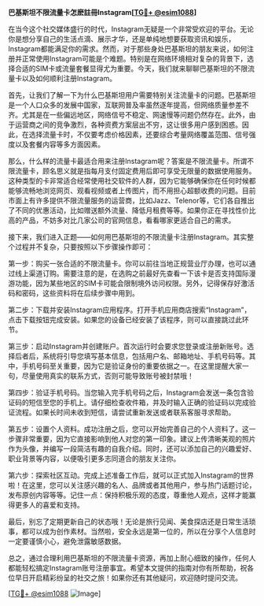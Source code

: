 **巴基斯坦不限流量卡怎麽註冊Instagram[[TG💪+ @esim1088](https://t.me/s/esim1088)]**

在当今这个社交媒体盛行的时代，Instagram无疑是一个非常受欢迎的平台。无论你是想分享自己的生活点滴、展示才华，还是单纯地想要获取资讯和娱乐，Instagram都能满足你的需求。然而，对于那些身处巴基斯坦的朋友来说，如何注册并正常使用Instagram可能是个难题。特别是在网络环境相对复杂的背景下，选择合适的SIM卡或流量套餐显得尤为重要。今天，我们就来聊聊巴基斯坦的不限流量卡以及如何顺利注册Instagram。

首先，让我们了解一下为什么巴基斯坦用户需要特别关注流量卡的问题。巴基斯坦是一个人口众多的发展中国家，互联网普及率虽然逐年提高，但网络质量参差不齐。尤其是在一些偏远地区，网络信号不稳定、网速慢等问题仍然存在。此外，由于运营商之间的竞争激烈，各种资费方案层出不穷，这让很多用户感到困惑。因此，在选择流量卡时，不仅要考虑价格因素，还要综合考量网络覆盖范围、信号强度以及套餐内容等多方面因素。

那么，什么样的流量卡最适合用来注册Instagram呢？答案是不限流量卡。所谓不限流量卡，顾名思义就是指每月支付固定费用后即可享受无限量的数据使用服务。这种类型的卡非常适合经常使用社交软件的人群，因为它能够确保你在任何时候都能够流畅地浏览网页、观看视频或者上传图片，而不用担心超额收费的问题。目前市面上有许多提供不限流量服务的运营商，比如Jazz、Telenor等，它们各自推出了不同的优惠活动，比如赠送额外流量、降低月租费等等。如果你正在寻找性价比高的产品，不妨多对比几家公司的官网信息，看看哪家更适合自己的需求。

接下来，我们进入正题——如何用巴基斯坦的不限流量卡注册Instagram。其实整个过程并不复杂，只要按照以下步骤操作即可：

第一步：购买一张合适的不限流量卡。你可以前往当地正规营业厅办理，也可以通过线上渠道订购。需要注意的是，在选购之前最好先查看一下该卡是否支持国际漫游功能，因为某些地区的SIM卡可能会限制境外访问权限。另外，记得保存好激活码和密码，这些资料将在后续步骤中用到。

第二步：下载并安装Instagram应用程序。打开手机应用商店搜索“Instagram”，点击下载按钮完成安装。如果您的设备已经安装了该程序，则可以直接跳过此环节。

第三步：启动Instagram并创建账户。首次运行时会要求您登录或注册新账号。选择后者后，系统将引导您填写基本信息，包括用户名、邮箱地址、手机号码等。其中，手机号码至关重要，因为它是验证身份的重要依据之一。在这里提醒大家一句，尽量使用真实的联系方式，否则可能导致账号被封禁哦！

第四步：验证手机号码。当您输入完手机号码之后，Instagram会发送一条包含验证码的短信至您的手机上。请仔细检查收件箱，并及时输入正确的验证码以完成验证流程。如果长时间未收到短信，请尝试重新发送或者联系客服寻求帮助。

第五步：设置个人资料。成功注册之后，您可以开始完善自己的个人资料了。这一步骤非常重要，因为它直接影响到他人对您的第一印象。建议上传清晰美观的照片作为头像，并编写一段简洁有趣的自我介绍。同时，还可以添加自己的兴趣爱好、职业背景等内容，以便吸引更多志同道合的朋友关注你。

第六步：探索社区互动。完成上述准备工作后，就可以正式加入Instagram的世界啦！在这里，您可以关注感兴趣的名人、品牌或者其他用户，参与热门话题讨论，发布原创内容等等。记住一点：保持积极乐观的态度，尊重他人观点，这样才能赢得更多人的喜爱和支持。

最后，别忘了定期更新自己的状态哦！无论是旅行见闻、美食探店还是日常生活琐事，都可以成为创作素材。当然啦，安全永远是第一位的，所以在分享个人信息时一定要谨慎小心，避免泄露敏感数据。

总之，通过合理利用巴基斯坦的不限流量卡资源，再加上耐心细致的操作，任何人都能轻松搞定Instagram账号注册事宜。希望本文提供的指南对你有所帮助，祝各位早日开启精彩纷呈的社交之旅！如果你还有其他疑问，欢迎随时提问交流。

[[TG💪+ @esim1088](https://t.me/s/esim1088) ![Image](https://i.postimg.cc/4NQfJmqS/Snipaste-2025-05-13-00-14-12.png)]